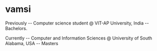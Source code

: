 # vamsi
Previously -- Computer science student @ VIT-AP University, India -- Bachelors.

Currently -- Computer and Information Sciences @ University of South Alabama, USA -- Masters
